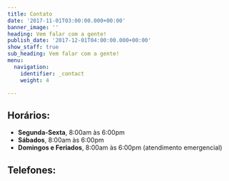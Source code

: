 ```yaml
---
title: Contato
date: '2017-11-01T03:00:00.000+00:00'
banner_image: ''
heading: Vem falar com a gente!
publish_date: '2017-12-01T04:00:00.000+00:00'
show_staff: true
sub_heading: Vem falar com a gente!
menu:
  navigation:
    identifier: _contact
    weight: 4

---
```

## Horários:

* **Segunda-Sexta**, 8:00am às 6:00pm
* **Sábados**, 8:00am às 6:00pm
* **Domingos e Feriados**, 8:00am às 6:00pm (atendimento emergencial)

## Telefones: